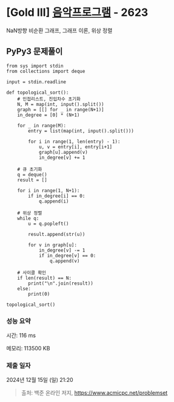 # [Gold III] [음악프로그램](https://www.acmicpc.net/problem/2623) - 2623 

NaN방향 비순환 그래프, 그래프 이론, 위상 정렬

## PyPy3 문제풀이

```PyPy3
from sys import stdin
from collections import deque

input = stdin.readline

def topological_sort():
    # 인접리스트, 진입차수 초기화
    N, M = map(int, input().split())
    graph = [[] for _ in range(N+1)]
    in_degree = [0] * (N+1)

    for _ in range(M):
        entry = list(map(int, input().split()))

        for i in range(1, len(entry) - 1):
            u, v = entry[i], entry[i+1]
            graph[u].append(v)
            in_degree[v] += 1

    # 큐 초기화
    q = deque()
    result = []
    
    for i in range(1, N+1):
        if in_degree[i] == 0:
            q.append(i)

    # 위상 정렬
    while q:
        u = q.popleft()

        result.append(str(u))

        for v in graph[u]:
            in_degree[v] -= 1
            if in_degree[v] == 0:
                q.append(v)

    # 사이클 확인
    if len(result) == N:
        print("\n".join(result))
    else:
        print(0)

topological_sort()
```

### 성능 요약

시간: 116 ms

메모리: 113500 KB

### 제출 일자

2024년 12월 15일 (일) 21:20

> 출처: 백준 온라인 저지, https://www.acmicpc.net/problemset 

